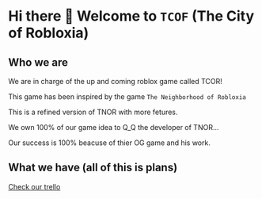 # Hi there 👋 Welcome to `TCOF` (The City of Robloxia)

## Who we are

We are in charge of the up and coming roblox game called TCOR!

This game has been inspired by the game `The Neighborhood of Robloxia`

This is a refined version of TNOR with more fetures.

We own 100% of our game idea to Q_Q the developer of TNOR...

Our success is 100% beacuse of thier OG game and his work.


## What we have (all of this is plans)

[Check our trello](https://trello.com/b/uifEC8rf/plans)

<!--

**Here are some ideas to get you started:**

🙋‍♀️ A short introduction - what is your organization all about?
🌈 Contribution guidelines - how can the community get involved?
👩‍💻 Useful resources - where can the community find your docs? Is there anything else the community should know?
🍿 Fun facts - what does your team eat for breakfast?
🧙 Remember, you can do mighty things with the power of [Markdown](https://docs.github.com/github/writing-on-github/getting-started-with-writing-and-formatting-on-github/basic-writing-and-formatting-syntax)
-->
